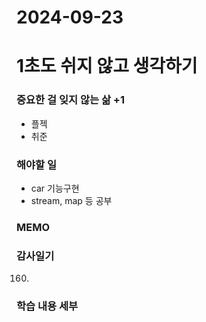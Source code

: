# 2024-09-23

# 1초도 쉬지 않고 생각하기
### 중요한 걸 잊지 않는 삶 +1
- 플젝
- 취준

### 해야할 일
- car 기능구현
- stream, map 등 공부

### MEMO


### 감사일기
160. 





### 학습 내용 세부
